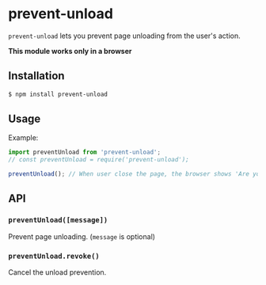 # prevent-unload

`prevent-unload` lets you prevent page unloading from the user's action.

**This module works only in a browser**

## Installation

```bash
$ npm install prevent-unload
```

## Usage

Example:

```javascript
import preventUnload from 'prevent-unload';
// const preventUnload = require('prevent-unload');

preventUnload(); // When user close the page, the browser shows 'Are you sure?' dialog box.
```

## API

### `preventUnload([message])`

Prevent page unloading. (`message` is optional)

### `preventUnload.revoke()`

Cancel the unload prevention.

